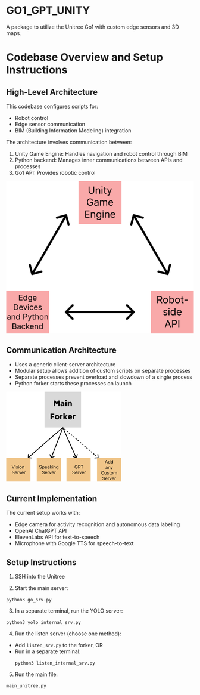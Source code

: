 # GO1_GPT_UNITY
A package to utilize the Unitree Go1 with custom edge sensors and 3D maps.
# Codebase Overview and Setup Instructions

## High-Level Architecture

This codebase configures scripts for:
- Robot control
- Edge sensor communication
- BIM (Building Information Modeling) integration

The architecture involves communication between:
1. Unity Game Engine: Handles navigation and robot control through BIM
2. Python backend: Manages inner communications between APIs and processes
3. Go1 API: Provides robotic control

![Arch](images/Architecture.png "System Architecture")

## Communication Architecture

- Uses a generic client-server architecture
- Modular setup allows addition of custom scripts on separate processes
- Separate processes prevent overload and slowdown of a single process
- Python forker starts these processes on launch

![Forker](images/Forker.png "Forking Process")
## Current Implementation

The current setup works with:
- Edge camera for activity recognition and autonomous data labeling
- OpenAI ChatGPT API
- ElevenLabs API for text-to-speech
- Microphone with Google TTS for speech-to-text

## Setup Instructions

1. SSH into the Unitree

2. Start the main server:
 ```
python3 go_srv.py
 ```
3. In a separate terminal, run the YOLO server:
 ```
python3 yolo_internal_srv.py
 ```

4. Run the listen server (choose one method):
- Add `listen_srv.py` to the forker, OR
- Run in a separate terminal:
  ```
  python3 listen_internal_srv.py
  ```

5. Run the main file:

 ```
main_unitree.py
 ```
